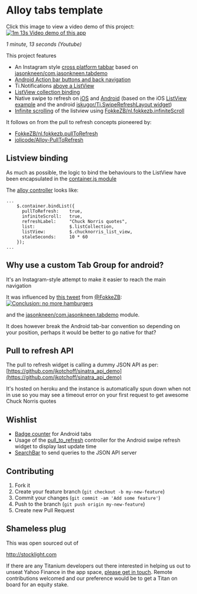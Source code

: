 # Alloy tabs template

Click this image to view a video demo of this project:
[![1m 13s Video demo of this app](http://img.youtube.com/vi/DR4HG4gVsRQ/0.jpg)](http://www.youtube.com/watch?v=DR4HG4gVsRQ)

*1 minute, 13 seconds (Youtube)*

This project features
* An Instagram style [cross platform tabbar](https://github.com/jkotchoff/AlloyTabsTemplate/commit/9239dd8565b1468d07a7970edb5a7b2fe37e2cf6) based on [jasonkneen/com.jasonkneen.tabdemo](https://github.com/jasonkneen/com.jasonkneen.tabdemo)
* [Android Action bar buttons and back navigation](https://github.com/jkotchoff/AlloyTabsTemplate/commit/e22d03f603a9d68b7a0d5ddedfce520e72f0eae2)
* Ti.Notifications [above a ListView](https://github.com/jkotchoff/AlloyTabsTemplate/commit/599d2aa606f0096916d93da71264a6933703d551)
* [ListView collection binding](https://github.com/jkotchoff/AlloyTabsTemplate/commit/ef844ab5f327b12474ef69ad143e858a450026e0)
* Native swipe to refresh on [iOS](https://github.com/jkotchoff/AlloyTabsTemplate/commit/3a163a60d2ff5d0bb3d047e2769cf65eb05a0a42) and [Android](https://github.com/jkotchoff/AlloyTabsTemplate/commit/a52225bbfe5aa292198ab1fe9eb65eaeaef4fb39) (based on the iOS [ListView example](http://docs.appcelerator.com/titanium/latest/#!/api/Titanium.UI.ListView) and the android [iskugor/Ti.SwipeRefreshLayout widget](https://github.com/iskugor/Ti.SwipeRefreshLayout))
* [Infinite scrolling](https://github.com/jkotchoff/AlloyTabsTemplate/commit/7ba6b76478e5cca7d62f68348994e10009cf6e90) of the listview using [FokkeZB/nl.fokkezb.infiniteScroll](https://github.com/FokkeZB/nl.fokkezb.infiniteScroll)

It follows on from the pull to refresh concepts pioneered by:
* [FokkeZB/nl.fokkezb.pullToRefresh](https://github.com/FokkeZB/nl.fokkezb.pullToRefresh)
* [jolicode/Alloy-PullToRefresh](https://github.com/jolicode/Alloy-PullToRefresh)

## Listview binding
As much as possible, the logic to bind the behaviours to the ListView have been encapsulated in the [container.js module](https://github.com/jkotchoff/AlloyTabsTemplate/blob/master/app/lib/container.js)

The [alloy controller](https://github.com/jkotchoff/AlloyTabsTemplate/blob/master/app/controllers/tab_b_view.js) looks like:
```
...
    $.container.bindList({
      pullToRefresh:    true,
      infiniteScroll:   true,
      refreshLabel:     "Chuck Norris quotes",
      list:             $.listCollection, 
      listView:         $.chucknorris_list_view,
      staleSeconds:     10 * 60
    });
...
```

## Why use a custom Tab Group for android?
It's an Instagram-style attempt to make it easier to reach the main navigation 

It was influenced by [this tweet](https://twitter.com/FokkeZB/status/528069812438978560) from [@FokkeZB](https://twitter.com/FokkeZB):
[![Conclusion: no more hamburgers](https://pbs.twimg.com/media/B1PbzuxIYAANdj4.png)](https://twitter.com/FokkeZB/status/528069812438978560)

and the [jasonkneen/com.jasonkneen.tabdemo](https://github.com/jasonkneen/com.jasonkneen.tabdemo) module.

It does however break the Android tab-bar convention so depending on your position, perhaps it would be better to go native for that?


## Pull to refresh API
The pull to refresh widget is calling a dummy JSON API as per:
[https://github.com/jkotchoff/sinatra_api_demo](https://github.com/jkotchoff/sinatra_api_demo)

It's hosted on heroku and the instance is automatically spun down when not in use so you may see a timeout error on your first request to get awesome Chuck Norris quotes

## Wishlist
* [Badge counter](http://docs.appcelerator.com/titanium/latest/#!/api/Titanium.UI.Tab-property-badge) for Android tabs
* Usage of the [pull_to_refresh](https://github.com/jkotchoff/AlloyTabsTemplate/blob/master/app/views/components/pull_to_refresh.xml) controller for the Android swipe refresh widget to display last update time
* [SearchBar](http://docs.appcelerator.com/titanium/latest/#!/api/Titanium.UI.SearchBar) to send queries to the JSON API server

## Contributing

1. Fork it
2. Create your feature branch (`git checkout -b my-new-feature`)
3. Commit your changes (`git commit -am 'Add some feature'`)
4. Push to the branch (`git push origin my-new-feature`)
5. Create new Pull Request

## Shameless plug
This was open sourced out of

http://stocklight.com

If there are any Titanium developers out there interested in helping us out to unseat Yahoo Finance in the app space, [please get in touch](http://www.linkedin.com/profile/view?id=4438341). Remote contributions welcomed and our preference would be to get a Titan on board for an equity stake.
